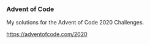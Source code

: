 ###  Advent of Code
My solutions for the Advent of Code 2020 Challenges.

https://adventofcode.com/2020